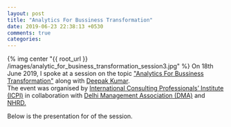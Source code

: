 ```yaml
---
layout: post
title: "Analytics For Bussiness Transformation"
date: 2019-06-23 22:38:13 +0530
comments: true
categories: 
---
```

{% img center "{{ root_url }} /images/analytic_for_business_transformation_session3.jpg" %}
On 18th June 2019, I spoke at a session on the topic <a href="http://icpi.in/analytics-for-business-transformation/" target="_blank">"Analytics For Bussiness Transformation"</a> along with <a href="https://www.linkedin.com/in/deepak-kumar-27a80525/" target="_blank">Deepak Kumar</a>.  
The event was organised by <a href="http://icpi.in/" target="_blank">International Consulting Professionals’ Institute (ICPI)</a> in collaboration with <a href="https://dmadelhi.org/" target="_blank">Delhi Management Association (DMA)</a> and <a href="https://www.nationalhrd.org/" target="_blank">NHRD.</a>

Below is the presentation for of the session.  

<object data="{{ root_url }}/pdfs/ICPI_DMA_Session_Presentation_Analytics_for_Business_Transformation.pdf" width="900" height="400" type='application/pdf'/>  
